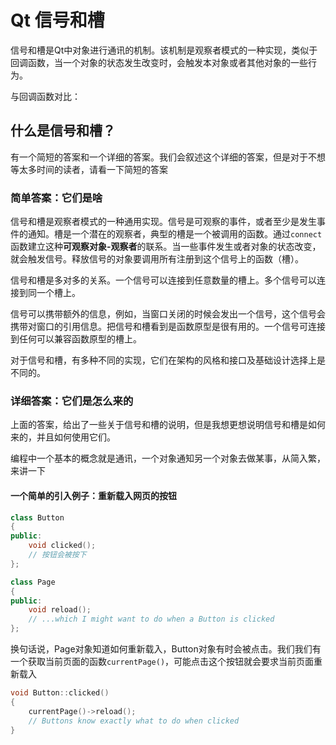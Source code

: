# Qt 信号和槽

信号和槽是Qt中对象进行通讯的机制。该机制是观察者模式的一种实现，类似于回调函数，当一个对象的状态发生改变时，会触发本对象或者其他对象的一些行为。

与回调函数对比：

## 什么是信号和槽？

有一个简短的答案和一个详细的答案。我们会叙述这个详细的答案，但是对于不想等太多时间的读者，请看一下简短的答案

### 简单答案：它们是啥

信号和槽是观察者模式的一种通用实现。信号是可观察的事件，或者至少是发生事件的通知。槽是一个潜在的观察者，典型的槽是一个被调用的函数。通过`connect`函数建立这种**可观察对象-观察者**的联系。当一些事件发生或者对象的状态改变，就会触发信号。释放信号的对象要调用所有注册到这个信号上的函数（槽）。

信号和槽是多对多的关系。一个信号可以连接到任意数量的槽上。多个信号可以连接到同一个槽上。

信号可以携带额外的信息，例如，当窗口关闭的时候会发出一个信号，这个信号会携带对窗口的引用信息。把信号和槽看到是函数原型是很有用的。一个信号可连接到任何可以兼容函数原型的槽上。

对于信号和槽，有多种不同的实现，它们在架构的风格和接口及基础设计选择上是不同的。

### 详细答案：它们是怎么来的

上面的答案，给出了一些关于信号和槽的说明，但是我想更想说明信号和槽是如何来的，并且如何使用它们。

编程中一个基本的概念就是通讯，一个对象通知另一个对象去做某事，从简入繁，来讲一下

#### 一个简单的引入例子：重新载入网页的按钮

```c++
class Button
{
public:
	void clicked();
	// 按钮会被按下
};

class Page
{
public:
	void reload();
	// ...which I might want to do when a Button is clicked
};
```



换句话说，Page对象知道如何重新载入，Button对象有时会被点击。我们我们有一个获取当前页面的函数`currentPage()`，可能点击这个按钮就会要求当前页面重新载入

```C++
void Button::clicked()
{
	currentPage()->reload();
	// Buttons know exactly what to do when clicked
}
```







